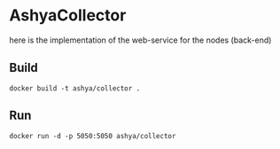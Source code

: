 # AshyaCollector 
here is the implementation of the web-service for the nodes (back-end)

## Build

```
docker build -t ashya/collector . 
```

## Run

```
docker run -d -p 5050:5050 ashya/collector
```
